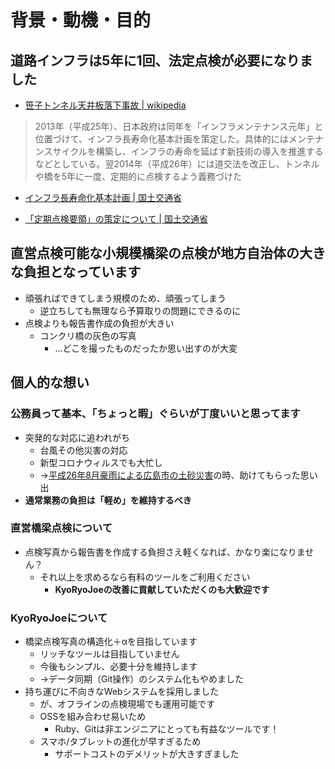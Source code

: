 背景・動機・目的
================


道路インフラは5年に1回、法定点検が必要になりました
-------------------------------------------------

* [笹子トンネル天井板落下事故 | wikipedia](https://ja.wikipedia.org/wiki/笹子トンネル天井板落下事故)

> 2013年（平成25年）、日本政府は同年を「インフラメンテナンス元年」と位置づけて、インフラ長寿命化基本計画を策定した。具体的にはメンテナンスサイクルを構築し、インフラの寿命を延ばす新技術の導入を推進するなどとしている。翌2014年（平成26年）には道交法を改正し、トンネルや橋を5年に一度、定期的に点検するよう義務づけた

* [インフラ長寿命化基本計画 | 国土交通省](https://www.mlit.go.jp/sogoseisaku/sosei_point_mn_000010.html)

* [「定期点検要領」の策定について | 国土交通省](
https://www.mlit.go.jp/report/press/road01_hh_000429.html)


直営点検可能な小規模橋梁の点検が地方自治体の大きな負担となっています
--------------------------------------------------------------------

* 頑張ればできてしまう規模のため、頑張ってしまう
  * 逆立ちしても無理なら予算取りの問題にできるのに
* 点検よりも報告書作成の負担が大きい
  * コンクリ橋の灰色の写真
    * …どこを撮ったものだったか思い出すのが大変


個人的な想い
------------

### 公務員って基本、「ちょっと暇」ぐらいが丁度いいと思ってます

* 突発的な対応に追われがち
  * 台風その他災害の対応
  * 新型コロナウィルスでも大忙し
  * →[平成26年8月豪雨による広島市の土砂災害](https://ja.wikipedia.org/wiki/平成26年8月豪雨による広島市の土砂災害)の時、助けてもらった思い出
* **通常業務の負担は「軽め」を維持するべき**

### 直営橋梁点検について

* 点検写真から報告書を作成する負担さえ軽くなれば、かなり楽になりません？
  * それ以上を求めるなら有料のツールをご利用ください
    * **KyoRyoJoeの改善に貢献していただくのも大歓迎です**

### KyoRyoJoeについて

* 橋梁点検写真の構造化＋αを目指しています
  * リッチなツールは目指していません
  * 今後もシンプル、必要十分を維持します
  * →データ同期（Git操作）のシステム化もやめました
* 持ち運びに不向きなWebシステムを採用しました
  * が、オフラインの点検現場でも運用可能です
  * OSSを組み合わせ易いため
    * Ruby、Gitは非エンジニアにとっても有益なツールです！
  * スマホ/タブレットの進化が早すぎるため
    * サポートコストのデメリットが大きすぎました
